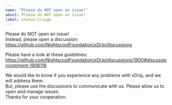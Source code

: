 ```yaml
---
name: "Please do NOT open an issue!"
about: Please do NOT open an issue!
label: status-triage
---
```


Please do NOT open an issue!  
Instead, please open a discussion: https://github.com/NightscoutFoundation/xDrip/discussions  

Please have a look at these guidelines: https://github.com/NightscoutFoundation/xDrip/discussions/1900#discussioncomment-1906118  
  
We would like to know if you experience any problems with xDrip, and we will address them.  
But, please use the discussions to communicate with us.  Please allow us to open and manage issues.  
Thanks for your cooperation.  
